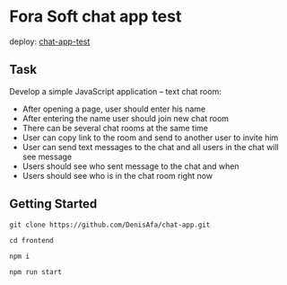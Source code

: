 # Fora Soft chat app test

deploy: [chat-app-test](https://react-chat-test-app.netlify.app/)

## Task

Develop a simple JavaScript application – text chat room:

* After opening a page, user should enter his name
* After entering the name user should join new chat room
* There can be several chat rooms at the same time
* User can copy link to the room and send to another user to invite him
* User can send text messages to the chat and all users in the chat will see message
* Users should see who sent message to the chat and when
* Users should see who is in the chat room right now

## Getting Started 

```
git clone https://github.com/DenisAfa/chat-app.git
```
```
cd frontend
```
```
npm i 
```
```
npm run start
```
